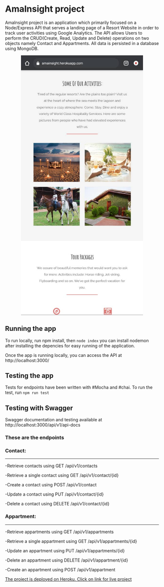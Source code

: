 # AmaInsight project
AmaInsight project is an application which primarily focused on a Node/Express API that serves a landing page of a Resort Website in order to track user activities using Google Analytics. The API allows Users to perform the CRUD(Create, Read, Update and Delete) operations on two objects namely Contact and Appartments. All data is persisted in a database using MongoDB.


<!--- ![The Wells Resort](./client/Images/readmeImag.jpeg) --->
<!--- ![Our Activities](./client/Images/readmeImg.jpeg) --->

<div align="center">
    <img src="client/Images/readmeImg.jpeg" width="400px"</img> 
</div>




## Running the app
To run locally, run npm install, then ```node index``` you can install nodemon after installing the depencies for easy running of the application.

Once the app is running locally, you can access the API at http://localhost:3000/


## Testing the app
Tests for endpoints have been written with #Mocha and #chai. 
To run the test, run ```npm run test```

## Testing with Swagger
Swagger documentation and testing available at http://localhost:3000/api/v1/api-docs

### These are the endpoints
### Contact:
----
-Retrieve contacts using GET /api/v1/contacts

-Retrieve a single contact using GET /api/v1/contact/{id}

-Create a contact using POST /api/v1/contact

-Update a contact using PUT /api/v1/contact/{id}

-Delete a contact using DELETE /api/v1/contact/{id}


### Appartment:
----
-Retrieve appartments using GET /api/v1/appartments

-Retrieve a single appartment using GET /api/v1/appartments/{id}

-Update an appartment using PUT /api/v1/appartments/{id}

-Delete an appartment using DELETE /api/v1/appartment/{id}

-Create an appartment using POST /api/v1/appartment


[The project is deployed on Heroku. Click on link for live project](https://amainsight.herokuapp.com/)
